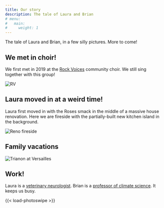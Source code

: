 ```yaml
---
title: Our story
description: The tale of Laura and Brian
# menu:
#   main:
#     weight: 1
---
```


The tale of Laura and Brian, in a few silly pictures. More to come!

## We met in choir!

We first met in 2019 at the [Rock Voices](https://rockvoices.com) community choir. We still sing together with this group!

<!-- {{< gallery dir="/images/story/" />}} -->

![RV](/images/story/RockVoices_nose.JPG)

## Laura moved in at a weird time!

Laura first moved in with the Roses smack in the middle of a massive house renovation. Here we are fireside with the partially-built new kitchen island in the background.

![Reno fireside](/images/story/reno_fireside.jpeg)

## Family vacations

<!-- {{< gallery dir="/images/story/" />}} -->

![Trianon at Versailles](/images/story/trianon.jpeg)

## Work!

Laura is a [veterinary neurologist](https://www.uvsonline.com/doctors/laura-krzykowski/). Brian is a [professor of climate science](https://brian-rose.github.io). It keeps us busy.

<!-- {{< gallery dir="/images/story/" />}} -->

{{< load-photoswipe >}}

